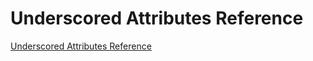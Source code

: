 # Underscored Attributes Reference

[Underscored Attributes Reference](https://github.com/apple/swift/blob/main/docs/ReferenceGuides/UnderscoredAttributes.md)
